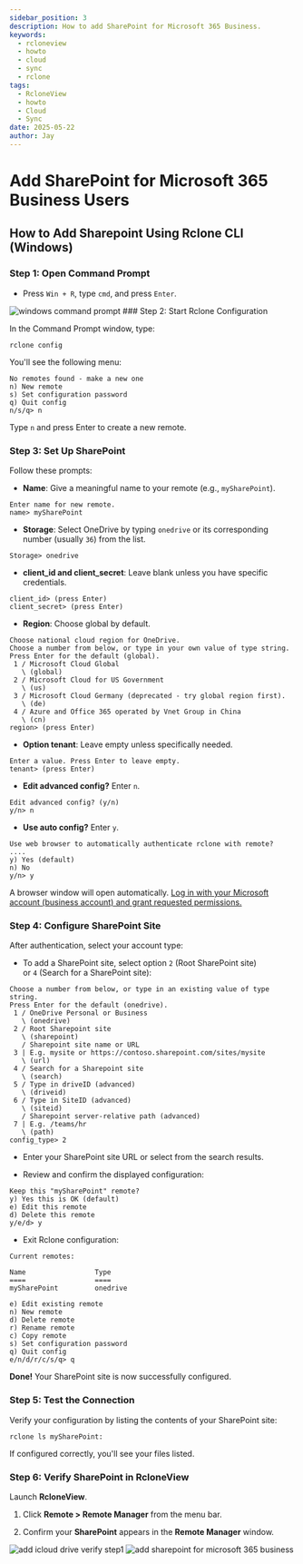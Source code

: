```yaml
---
sidebar_position: 3
description: How to add SharePoint for Microsoft 365 Business.
keywords:
  - rcloneview
  - howto
  - cloud
  - sync
  - rclone
tags:
  - RcloneView
  - howto
  - Cloud
  - Sync
date: 2025-05-22
author: Jay
---
```

# Add SharePoint for Microsoft 365 Business Users

## How to Add Sharepoint Using Rclone CLI (Windows)

### Step 1: Open Command Prompt

- Press `Win + R`, type `cmd`, and press `Enter`.

<img src="/support/images/en/howto/remote-storage-connection-settings/connect-using-cli/windows-command-prompt.png" alt="windows command prompt" class="img-medium img-left" />
### Step 2: Start Rclone Configuration

In the Command Prompt window, type:

```windows
rclone config
```

You'll see the following menu:

```
No remotes found - make a new one
n) New remote
s) Set configuration password
q) Quit config
n/s/q> n
```

Type `n` and press Enter to create a new remote.

### Step 3: Set Up SharePoint

Follow these prompts:

- **Name**: Give a meaningful name to your remote (e.g., `mySharePoint`).

```windows
Enter name for new remote.
name> mySharePoint
```

- **Storage**: Select OneDrive by typing `onedrive` or its corresponding number (usually `36`) from the list.

```
Storage> onedrive
```

- **client_id and client_secret**: Leave blank unless you have specific credentials.

```
client_id> (press Enter)
client_secret> (press Enter)
```

- **Region**: Choose global by default.

```
Choose national cloud region for OneDrive.
Choose a number from below, or type in your own value of type string.
Press Enter for the default (global).
 1 / Microsoft Cloud Global
   \ (global)
 2 / Microsoft Cloud for US Government
   \ (us)
 3 / Microsoft Cloud Germany (deprecated - try global region first).
   \ (de)
 4 / Azure and Office 365 operated by Vnet Group in China
   \ (cn)
region> (press Enter)
```

- **Option tenant**: Leave empty unless specifically needed.

```
Enter a value. Press Enter to leave empty.
tenant> (press Enter)
```

- **Edit advanced config?** Enter `n`.

```
Edit advanced config? (y/n)
y/n> n
```

- **Use auto config?** Enter `y`.

```
Use web browser to automatically authenticate rclone with remote?
....
y) Yes (default)
n) No
y/n> y
```

A browser window will open automatically. [Log in with your Microsoft account (business account) and grant requested permissions.](../../intro.md#connecting-your-remote-storage-sso-single-sign-on)

### Step 4: Configure SharePoint Site

After authentication, select your account type:

- To add a SharePoint site, select option `2` (Root SharePoint site) or `4` (Search for a SharePoint site):

```
Choose a number from below, or type in an existing value of type string.
Press Enter for the default (onedrive).
 1 / OneDrive Personal or Business
   \ (onedrive)
 2 / Root Sharepoint site
   \ (sharepoint)
   / Sharepoint site name or URL
 3 | E.g. mysite or https://contoso.sharepoint.com/sites/mysite
   \ (url)
 4 / Search for a Sharepoint site
   \ (search)
 5 / Type in driveID (advanced)
   \ (driveid)
 6 / Type in SiteID (advanced)
   \ (siteid)
   / Sharepoint server-relative path (advanced)
 7 | E.g. /teams/hr
   \ (path)
config_type> 2
```

- Enter your SharePoint site URL or select from the search results.

- Review and confirm the displayed configuration:

```
Keep this "mySharePoint" remote?
y) Yes this is OK (default)
e) Edit this remote
d) Delete this remote
y/e/d> y
```

- Exit Rclone configuration:

```
Current remotes:

Name                 Type
====                 ====
mySharePoint         onedrive

e) Edit existing remote
n) New remote
d) Delete remote
r) Rename remote
c) Copy remote
s) Set configuration password
q) Quit config
e/n/d/r/c/s/q> q
```

**Done!** Your SharePoint site is now successfully configured.

### Step 5: Test the Connection

Verify your configuration by listing the contents of your SharePoint site:

```
rclone ls mySharePoint:
```

If configured correctly, you'll see your files listed.

### Step 6: Verify SharePoint in RcloneView

Launch **RcloneView**.

1. Click **Remote > Remote Manager** from the menu bar.

2. Confirm your **SharePoint** appears in the **Remote Manager** window.

<div class="img-grid-2">
<img src="/support/images/en/howto/Remote Storage Connection Settings/Connect using CLI/add-icloud-verify-step1.png" alt="add icloud drive verify step1" class="img-medium img-center" />
<img src="/support/images/en/howto/remote-storage-connection-settings/connect-using-cli/add-sharepoint-for-ms365.png" alt="add sharepoint for microsoft 365 business" class="img-medium img-center" />
</div>
